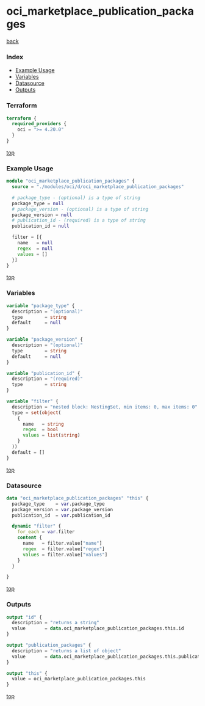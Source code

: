 # oci_marketplace_publication_packages

[back](../oci.md)

### Index

- [Example Usage](#example-usage)
- [Variables](#variables)
- [Datasource](#datasource)
- [Outputs](#outputs)

### Terraform

```terraform
terraform {
  required_providers {
    oci = ">= 4.20.0"
  }
}
```

[top](#index)

### Example Usage

```terraform
module "oci_marketplace_publication_packages" {
  source = "./modules/oci/d/oci_marketplace_publication_packages"

  # package_type - (optional) is a type of string
  package_type = null
  # package_version - (optional) is a type of string
  package_version = null
  # publication_id - (required) is a type of string
  publication_id = null

  filter = [{
    name   = null
    regex  = null
    values = []
  }]
}
```

[top](#index)

### Variables

```terraform
variable "package_type" {
  description = "(optional)"
  type        = string
  default     = null
}

variable "package_version" {
  description = "(optional)"
  type        = string
  default     = null
}

variable "publication_id" {
  description = "(required)"
  type        = string
}

variable "filter" {
  description = "nested block: NestingSet, min items: 0, max items: 0"
  type = set(object(
    {
      name   = string
      regex  = bool
      values = list(string)
    }
  ))
  default = []
}
```

[top](#index)

### Datasource

```terraform
data "oci_marketplace_publication_packages" "this" {
  package_type    = var.package_type
  package_version = var.package_version
  publication_id  = var.publication_id

  dynamic "filter" {
    for_each = var.filter
    content {
      name   = filter.value["name"]
      regex  = filter.value["regex"]
      values = filter.value["values"]
    }
  }

}
```

[top](#index)

### Outputs

```terraform
output "id" {
  description = "returns a string"
  value       = data.oci_marketplace_publication_packages.this.id
}

output "publication_packages" {
  description = "returns a list of object"
  value       = data.oci_marketplace_publication_packages.this.publication_packages
}

output "this" {
  value = oci_marketplace_publication_packages.this
}
```

[top](#index)